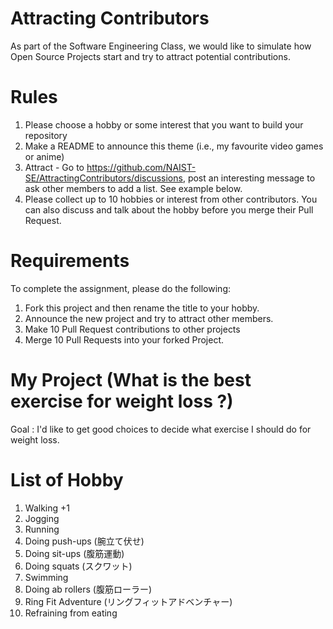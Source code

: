 # Attracting Contributors
As part of the Software Engineering Class, we would like to simulate how Open Source Projects start and try to attract potential contributions.

# Rules

1. Please choose a hobby or some interest that you want to build your repository
2. Make a README to announce this theme (i.e., my favourite video games or anime)
3. Attract - Go to https://github.com/NAIST-SE/AttractingContributors/discussions, post an interesting message to ask other members to add a list. See example below.
4. Please collect up to 10 hobbies or interest from other contributors. You can also discuss and talk about the hobby before you merge their Pull Request.

# Requirements
To complete the assignment, please do the following:
1. Fork this project and then rename the title to your hobby. 
2. Announce the new project and try to attract other members.
3. Make 10 Pull Request contributions to other projects
4. Merge 10 Pull Requests into your forked Project.

# My Project (What is the best exercise for weight loss ?)
Goal : I'd like to get good choices to decide what exercise I should do for weight loss.


# List of Hobby
1. Walking +1
2. Jogging
3. Running
4. Doing push-ups (腕立て伏せ)
5. Doing sit-ups (腹筋運動)
6. Doing squats (スクワット)
7. Swimming
8. Doing ab rollers (腹筋ローラー)
9. Ring Fit Adventure (リングフィットアドベンチャー)
10. Refraining from eating

